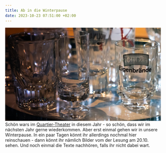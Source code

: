 ```yaml
---
title: Ab in die Winterpause
date: 2023-10-23 07:51:00 +02:00
---
```


![IMG_7045.jpg](/uploads/IMG_7045.jpg)
Schön wars im [Quartier-Theater](https://quartier-theater.de/) in diesem Jahr - so schön, dass wir im nächsten Jahr gerne wiederkommen.
Aber erst einmal gehen wir in unsere Winterpause.
In ein paar Tagen könnt ihr allerdings nochmal hier reinschauen - dann könnt ihr nämlich Bilder vom der Lesung am 20.10. sehen. Und noch einmal die Texte nachhören, falls ihr nicht dabei wart.